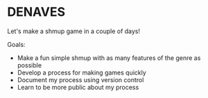 # DENAVES

Let's make a shmup game in a couple of days!

Goals:
- Make a fun simple shmup with as many features of the genre as possible
- Develop a process for making games quickly
- Document my process using version control
- Learn to be more public about my process